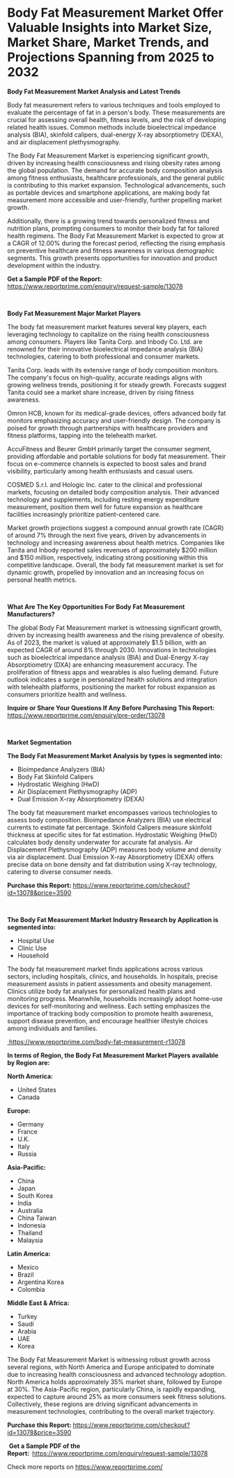 <p><h1>Body Fat Measurement Market Offer Valuable Insights into Market Size, Market Share, Market Trends, and Projections Spanning from 2025 to 2032</h1></p><p><strong>Body Fat Measurement Market Analysis and Latest Trends</strong></p>
<p><p>Body fat measurement refers to various techniques and tools employed to evaluate the percentage of fat in a person's body. These measurements are crucial for assessing overall health, fitness levels, and the risk of developing related health issues. Common methods include bioelectrical impedance analysis (BIA), skinfold calipers, dual-energy X-ray absorptiometry (DEXA), and air displacement plethysmography.</p><p>The Body Fat Measurement Market is experiencing significant growth, driven by increasing health consciousness and rising obesity rates among the global population. The demand for accurate body composition analysis among fitness enthusiasts, healthcare professionals, and the general public is contributing to this market expansion. Technological advancements, such as portable devices and smartphone applications, are making body fat measurement more accessible and user-friendly, further propelling market growth.</p><p>Additionally, there is a growing trend towards personalized fitness and nutrition plans, prompting consumers to monitor their body fat for tailored health regimens. The Body Fat Measurement Market is expected to grow at a CAGR of 12.00% during the forecast period, reflecting the rising emphasis on preventive healthcare and fitness awareness in various demographic segments. This growth presents opportunities for innovation and product development within the industry.</p></p>
<p><strong>Get a Sample PDF of the Report:&nbsp;</strong> <a href="https://www.reportprime.com/enquiry/request-sample/13078?utm_campaign=3187&utm_medium=2&utm_source=Github&utm_content=ia&utm_term=19032025&utm_id=body-fat-measurement">https://www.reportprime.com/enquiry/request-sample/13078</a></p>
<p>&nbsp;</p>
<p><strong>Body Fat Measurement Major Market Players</strong></p>
<p><p>The body fat measurement market features several key players, each leveraging technology to capitalize on the rising health consciousness among consumers. Players like Tanita Corp. and Inbody Co. Ltd. are renowned for their innovative bioelectrical impedance analysis (BIA) technologies, catering to both professional and consumer markets.</p><p>Tanita Corp. leads with its extensive range of body composition monitors. The company's focus on high-quality, accurate readings aligns with growing wellness trends, positioning it for steady growth. Forecasts suggest Tanita could see a market share increase, driven by rising fitness awareness.</p><p>Omron HCB, known for its medical-grade devices, offers advanced body fat monitors emphasizing accuracy and user-friendly design. The company is poised for growth through partnerships with healthcare providers and fitness platforms, tapping into the telehealth market.</p><p>AccuFitness and Beurer GmbH primarily target the consumer segment, providing affordable and portable solutions for body fat measurement. Their focus on e-commerce channels is expected to boost sales and brand visibility, particularly among health enthusiasts and casual users.</p><p>COSMED S.r.l. and Hologic Inc. cater to the clinical and professional markets, focusing on detailed body composition analysis. Their advanced technology and supplements, including resting energy expenditure measurement, position them well for future expansion as healthcare facilities increasingly prioritize patient-centered care.</p><p>Market growth projections suggest a compound annual growth rate (CAGR) of around 7% through the next five years, driven by advancements in technology and increasing awareness about health metrics. Companies like Tanita and Inbody reported sales revenues of approximately $200 million and $150 million, respectively, indicating strong positioning within this competitive landscape. Overall, the body fat measurement market is set for dynamic growth, propelled by innovation and an increasing focus on personal health metrics.</p></p>
<p>&nbsp;</p>
<p><strong>What Are The Key Opportunities For Body Fat Measurement Manufacturers?</strong></p>
<p><p>The global Body Fat Measurement market is witnessing significant growth, driven by increasing health awareness and the rising prevalence of obesity. As of 2023, the market is valued at approximately $1.5 billion, with an expected CAGR of around 8% through 2030. Innovations in technologies such as bioelectrical impedance analysis (BIA) and Dual-Energy X-ray Absorptiometry (DXA) are enhancing measurement accuracy. The proliferation of fitness apps and wearables is also fueling demand. Future outlook indicates a surge in personalized health solutions and integration with telehealth platforms, positioning the market for robust expansion as consumers prioritize health and wellness.</p></p>
<p><strong>Inquire or Share Your Questions If Any Before Purchasing This Report:</strong> <a href="https://www.reportprime.com/enquiry/pre-order/13078?utm_campaign=3187&utm_medium=2&utm_source=Github&utm_content=ia&utm_term=19032025&utm_id=body-fat-measurement">https://www.reportprime.com/enquiry/pre-order/13078</a></p>
<p>&nbsp;</p>
<p><strong>Market Segmentation</strong></p>
<p><strong>The Body Fat Measurement Market Analysis by types is segmented into:</strong></p>
<p><ul><li>Bioimpedance Analyzers (BIA)</li><li>Body Fat Skinfold Calipers</li><li>Hydrostatic Weighing (HwD)</li><li>Air Displacement Plethysmography (ADP)</li><li>Dual Emission X-ray Absorptiometry (DEXA)</li></ul></p>
<p><p>The body fat measurement market encompasses various technologies to assess body composition. Bioimpedance Analyzers (BIA) use electrical currents to estimate fat percentage. Skinfold Calipers measure skinfold thickness at specific sites for fat estimation. Hydrostatic Weighing (HwD) calculates body density underwater for accurate fat analysis. Air Displacement Plethysmography (ADP) measures body volume and density via air displacement. Dual Emission X-ray Absorptiometry (DEXA) offers precise data on bone density and fat distribution using X-ray technology, catering to diverse consumer needs.</p></p>
<p><strong>Purchase this Report:&nbsp;</strong><a href="https://www.reportprime.com/checkout?id=13078&price=3590&utm_campaign=3187&utm_medium=2&utm_source=Github&utm_content=ia&utm_term=19032025&utm_id=body-fat-measurement">https://www.reportprime.com/checkout?id=13078&price=3590</a></p>
<p>&nbsp;</p>
<p><strong>The Body Fat Measurement Market Industry Research by Application is segmented into:</strong></p>
<p><ul><li>Hospital Use</li><li>Clinic Use</li><li>Household</li></ul></p>
<p><p>The body fat measurement market finds applications across various sectors, including hospitals, clinics, and households. In hospitals, precise measurement assists in patient assessments and obesity management. Clinics utilize body fat analyses for personalized health plans and monitoring progress. Meanwhile, households increasingly adopt home-use devices for self-monitoring and wellness. Each setting emphasizes the importance of tracking body composition to promote health awareness, support disease prevention, and encourage healthier lifestyle choices among individuals and families.</p></p>
<p><a href="https://www.reportprime.com/body-fat-measurement-r13078?utm_campaign=3187&utm_medium=2&utm_source=Github&utm_content=ia&utm_term=19032025&utm_id=body-fat-measurement">&nbsp;https://www.reportprime.com/body-fat-measurement-r13078</a></p>
<p><strong>In terms of Region, the Body Fat Measurement Market Players available by Region are:</strong></p>
<p>
    <p> <strong> North America: </strong>
        <ul>
            <li>United States</li>
            <li>Canada</li>
        </ul>
        </p> 
    <p> <strong> Europe: </strong>
        <ul>
            <li>Germany</li>
            <li>France</li>
            <li>U.K.</li>
            <li>Italy</li>
            <li>Russia</li>
        </ul>
        </p> 
    <p> <strong> Asia-Pacific: </strong>
        <ul>
            <li>China</li>
            <li>Japan</li>
            <li>South Korea</li>
            <li>India</li>
            <li>Australia</li>
            <li>China Taiwan</li>
            <li>Indonesia</li>
            <li>Thailand</li>
            <li>Malaysia</li>
        </ul>
        </p> 
    <p> <strong> Latin America: </strong>
        <ul>
            <li>Mexico</li>
            <li>Brazil</li>
            <li>Argentina Korea</li>
            <li>Colombia</li>
        </ul>
        </p> 
    <p> <strong> Middle East & Africa: </strong>
        <ul>
            <li>Turkey</li>
            <li>Saudi</li>
            <li>Arabia</li>
            <li>UAE</li>
            <li>Korea</li>
        </ul>
    </p>
    </p>
<p><p>The Body Fat Measurement Market is witnessing robust growth across several regions, with North America and Europe anticipated to dominate due to increasing health consciousness and advanced technology adoption. North America holds approximately 35% market share, followed by Europe at 30%. The Asia-Pacific region, particularly China, is rapidly expanding, expected to capture around 25% as more consumers seek fitness solutions. Collectively, these regions are driving significant advancements in measurement technologies, contributing to the overall market trajectory.</p></p>
<p><strong>Purchase this Report: </strong><a href="https://www.reportprime.com/checkout?id=13078&price=3590&utm_campaign=3187&utm_medium=2&utm_source=Github&utm_content=ia&utm_term=19032025&utm_id=body-fat-measurement">https://www.reportprime.com/checkout?id=13078&price=3590</a></p>
<p>&nbsp;<strong>Get a Sample PDF of the Report:&nbsp;&nbsp;</strong><a href="https://www.reportprime.com/enquiry/request-sample/13078?utm_campaign=3187&utm_medium=2&utm_source=Github&utm_content=ia&utm_term=19032025&utm_id=body-fat-measurement">https://www.reportprime.com/enquiry/request-sample/13078</a></p>
<p><strong></strong></p>
<p>Check more reports on <a href="https://www.reportprime.com/?utm_campaign=3187&utm_medium=2&utm_source=Github&utm_content=ia&utm_term=19032025&utm_id=body-fat-measurement">https://www.reportprime.com/</a></p>